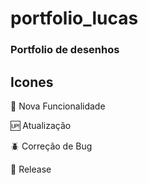 # portfolio_lucas
### Portfolio de desenhos

## Icones

:wrench: Nova Funcionalidade

:up: Atualização

:beetle: Correção de Bug

:checkered_flag: Release
